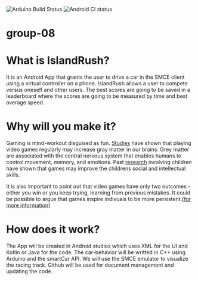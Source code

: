![Arduino Build Status](https://github.com/DIT113-V22/group-08/actions/workflows/arduino-build.yml/badge.svg)
![Android CI status](https://github.com/DIT113-V22/group-08/actions/workflows/android-ci.yml/badge.svg)
# group-08

# What is IslandRush?
It is an Android App that grants the user to drive a car in the SMCE client using a virtual controller on a phone. IslandRush allows a user to compete versus oneself and other users. The best scores are going to be saved in a leaderboard where the scores are going to be measured by time and best average speed. 

# Why will you make it?
Gaming is mind-workout disguised as fun. [Studies](https://www.sciencealert.com/gamers-have-more-grey-matter-and-better-brain-connectivity-study-suggests) have shown that playing video games regularly may increase gray matter in our brains. Grey matter are associated with the central nervous system that enables humans to control movement, memory, and emotions. Past [research](https://www.independent.co.uk/games/video-games-children-learning-intelligence-social-skills-study-a6920961.html) involving children have shown that games may improve the childrens social and intellectual skills.

It is also important to point out that video games have only two outcomes -either you win or you keep trying, learning from previous mistakes. It could be possible to argue that games inspire indivuals to be more persistent.[(for more information)](https://www.edutopia.org/blog/neurologist-makes-case-video-game-model-learning-tool)

# How does it work?
The App will be created in Android studios which uses XML for the UI and Kotlin or Java for the code.
The car-behavior will be writted in C++ using Arduino and the smartCar API.
We will use the SMCE emulator to visualize the racing track.
Github will be used for document management and updating the code.
